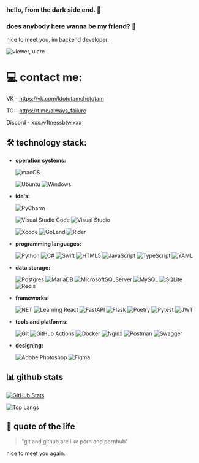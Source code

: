 ### hello, from the dark side end. 🌟
### does anybody here wanna be my friend? 👋

nice to meet you, im backend developer.

![viewer, u are](https://komarev.com/ghpvc/?username=w1tnessbtwwwww)

# 💻 contact me:

VK - https://vk.com/ktototamchototam

TG - https://t.me/always_failure

Discord - xxx.w1tnessbtw.xxx

## 🛠️ technology stack:

- **operation systems:**
  
  ![macOS](https://img.shields.io/badge/mac%20os-000000?style=for-the-badge&logo=apple&logoColor=white)

  ![Ubuntu](https://img.shields.io/badge/Ubuntu-E95420?style=for-the-badge&logo=ubuntu&logoColor=white)
  ![Windows](https://img.shields.io/badge/Windows_11-0078d4?style=for-the-badge&logo=windows-11&logoColor=white)

- **ide's:**

  ![PyCharm](https://img.shields.io/badge/pycharm-143?style=for-the-badge&logo=pycharm&logoColor=black&color=black&labelColor=green)
  
  ![Visual Studio Code](https://img.shields.io/badge/Visual%20Studio%20Code-0078d7.svg?style=for-the-badge&logo=visual-studio-code&logoColor=white)
  ![Visual Studio](https://img.shields.io/badge/Visual%20Studio-5C2D91.svg?style=for-the-badge&logo=visual-studio&logoColor=white)
  
  ![Xcode](https://img.shields.io/badge/Xcode-007ACC?style=for-the-badge&logo=Xcode&logoColor=white)
  ![GoLand](https://img.shields.io/badge/GoLand-0f0f0f?&style=for-the-badge&logo=goland&logoColor=white)
  ![Rider](https://img.shields.io/badge/Rider-000000.svg?style=for-the-badge&logo=Rider&logoColor=white&color=black&labelColor=crimson)

- **programming languages:**
  
  ![Python](https://img.shields.io/badge/Python-3776AB?style=for-the-badge&logo=python&logoColor=white)
  ![C#](https://img.shields.io/badge/C%23-239120?style=for-the-badge&logo=c-sharp&logoColor=white)
  ![Swift](https://img.shields.io/badge/Swift-FA7343?style=for-the-badge&logo=swift&logoColor=white)
  ![HTML5](https://img.shields.io/badge/html5-%23E34F26.svg?style=for-the-badge&logo=html5&logoColor=white)
  ![JavaScript](https://img.shields.io/badge/javascript-%23323330.svg?style=for-the-badge&logo=javascript&logoColor=%23F7DF1E)
  ![TypeScript](https://img.shields.io/badge/typescript-%23007ACC.svg?style=for-the-badge&logo=typescript&logoColor=white)
  ![YAML](https://img.shields.io/badge/yaml-%23ffffff.svg?style=for-the-badge&logo=yaml&logoColor=151515)
  

- **data storage:**
  
  ![Postgres](https://img.shields.io/badge/postgres-%23316192.svg?style=for-the-badge&logo=postgresql&logoColor=white)
  ![MariaDB](https://img.shields.io/badge/MariaDB-003545?style=for-the-badge&logo=mariadb&logoColor=white)
  ![MicrosoftSQLServer](https://img.shields.io/badge/Microsoft%20SQL%20Server-CC2927?style=for-the-badge&logo=microsoft%20sql%20server&logoColor=white)
  ![MySQL](https://img.shields.io/badge/mysql-4479A1.svg?style=for-the-badge&logo=mysql&logoColor=white)
  ![SQLite](https://img.shields.io/badge/sqlite-%2307405e.svg?style=for-the-badge&logo=sqlite&logoColor=white)
  ![Redis](https://img.shields.io/badge/redis-%23DD0031.svg?style=for-the-badge&logo=redis&logoColor=white)

- **frameworks:**
  
  ![NET](https://img.shields.io/badge/.NET-512BD4?style=for-the-badge&logo=dotnet&logoColor=white)
  ![Learning React](https://img.shields.io/badge/React-20232A?style=for-the-badge&logo=react&logoColor=61DAFB)
  ![FastAPI](https://img.shields.io/badge/FastAPI-005571?style=for-the-badge&logo=fastapi)
  ![Flask](https://img.shields.io/badge/flask-%23000.svg?style=for-the-badge&logo=flask&logoColor=white)
  ![Poetry](https://img.shields.io/badge/Poetry-%233B82F6.svg?style=for-the-badge&logo=poetry&logoColor=0B3D8D)
  ![Pytest](https://img.shields.io/badge/pytest-%23ffffff.svg?style=for-the-badge&logo=pytest&logoColor=2f9fe3)
  ![JWT](https://img.shields.io/badge/JWT-black?style=for-the-badge&logo=JSON%20web%20tokens)

- **tools and platforms:**
  
  ![Git](https://img.shields.io/badge/Git-F05032?style=for-the-badge&logo=git&logoColor=white)
  ![GitHub Actions](https://img.shields.io/badge/github%20actions-%232671E5.svg?style=for-the-badge&logo=githubactions&logoColor=white)
  ![Docker](https://img.shields.io/badge/Docker-2CA5E0?style=for-the-badge&logo=docker&logoColor=white)
  ![Nginx](https://img.shields.io/badge/nginx-%23009639.svg?style=for-the-badge&logo=nginx&logoColor=white)
  ![Postman](https://img.shields.io/badge/Postman-FF6C37?style=for-the-badge&logo=postman&logoColor=white)
  ![Swagger](https://img.shields.io/badge/-Swagger-%23Clojure?style=for-the-badge&logo=swagger&logoColor=white)
  

- **designing:**
  
  ![Adobe Photoshop](https://img.shields.io/badge/adobe%20photoshop-%2331A8FF.svg?style=for-the-badge&logo=adobe%20photoshop&logoColor=white)
  ![Figma](https://img.shields.io/badge/figma-%23F24E1E.svg?style=for-the-badge&logo=figma&logoColor=white)
  
## 📊 github stats

[![GitHub Stats](https://github-readme-stats.vercel.app/api?username=w1tnessbtwwwww&show_icons=true&theme=radical)](https://github.com/ваш_юзернейм)

[![Top Langs](https://github-readme-stats.vercel.app/api/top-langs/?username=w1tnessbtwwwww&layout=compact&theme=radical)](https://github.com/ваш_юзернейм)

## 💬 quote of the life
> "git and github are like porn and pornhub"

nice to meet you again.

